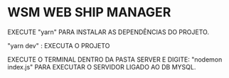 ﻿# WSM WEB SHIP MANAGER
 

EXECUTE "yarn" PARA INSTALAR AS DEPENDÊNCIAS DO PROJETO.

"yarn dev" : EXECUTA O PROJETO

EXECUTE O TERMINAL DENTRO DA PASTA SERVER E DIGITE: "nodemon index.js" PARA EXECUTAR O SERVIDOR LIGADO AO DB MYSQL.
